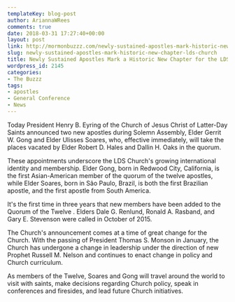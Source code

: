 ```yaml
---
templateKey: blog-post
author: AriannaWRees
comments: true
date: 2018-03-31 17:27:40+00:00
layout: post
link: http://mormonbuzzz.com/newly-sustained-apostles-mark-historic-new-chapter-lds-church/
slug: newly-sustained-apostles-mark-historic-new-chapter-lds-church
title: Newly Sustained Apostles Mark a Historic New Chapter for the LDS Church
wordpress_id: 2145
categories:
- The Buzzz
tags:
- apostles
- General Conference
- News
---
```


Today President Henry B. Eyring of the Church of Jesus Christ of Latter-Day Saints announced two new apostles during Solemn Assembly, Elder Gerrit W. Gong and Elder Ulisses Soares, who, effective immediately, will take the places vacated by Elder Robert D. Hales and Dallin H. Oaks in the quorum.

These appointments underscore the LDS Church's growing international identity and membership. Elder Gong, born in Redwood City, California, is the first Asian-American member of the quorum of the twelve apostles, while Elder Soares, born in São Paulo, Brazil, is both the first Brazilian apostle, and the first apostle from South America.

It's the first time in three years that new members have been added to the Quorum of the Twelve . Elders Dale G. Renlund, Ronald A. Rasband, and Gary E. Stevenson were called in October of 2015.

The Church's announcement comes at a time of great change for the Church. With the passing of President Thomas S. Monson in January, the Church has undergone a change in leadership under the direction of new Prophet Russell M. Nelson and continues to enact change in policy and Church curriculum.

As members of the Twelve, Soares and Gong will travel around the world to visit with saints, make decisions regarding Church policy, speak in conferences and firesides, and lead future Church initiatives.
